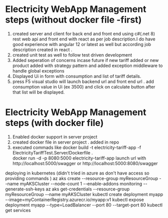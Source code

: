 # Electricity WebApp Management steps (without docker file -first)
1. created server and client for back end and front end using c#(.net 8) rest web api and front end with react as per job description.I do have good experience with angular 12 or latest as well but according job description created in react .
2. created unit test as well to follow test driven development
3. Added seperation of concerns incase future if new tariff added or new product added with strategy pattern and added exception middleware to handle global exceptions
4. Displayed Ui in form with consumption and list of tariff details.
5. press F5 visual studio will launch backend url and front end url . add consumption value in Ui (ex 3500) and click on calculate button after that list will be displayed.

# Electricity WebApp Management steps (with docker file)

1. Enabled docker support in server project
2. created docker file in server project  . added in repo
3. executed commads like 
    docker build -t electricity-tariff-app -f ElectricityTariffTest.Server/Dockerfile .    
    docker run -d -p 8080:5000 electricity-tariff-app
    launch url with  http://localhost:5000/swagger or http://localhost:5000:8080/swagger

deploying in kubernetes  (didn't tried in  azure as don't have access so providing commands )
 az aks create --resource-group myResourceGroup --name myAKSCluster --node-count 1 --enable-addons monitoring --generate-ssh-keys
 az aks get-credentials --resource-group myResourceGroup --name myAKSCluster
 kubectl create deployment myapp --image=myContainerRegistry.azurecr.io/myapp:v1
 kubectl expose deployment myapp --type=LoadBalancer --port 80 --target-port 80
 kubectl get services
 
  

